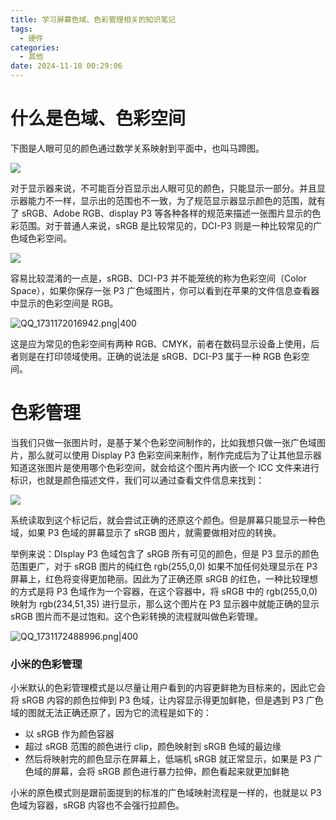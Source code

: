 ```yaml
---
title: 学习屏幕色域、色彩管理相关的知识笔记
tags:
  - 硬件
categories:
  - 其他
date: 2024-11-10 00:29:06
---
```

# 什么是色域、色彩空间

下图是人眼可见的颜色通过数学关系映射到平面中，也叫马蹄图。

![](https://esunr-image-bed.oss-cn-beijing.aliyuncs.com/picgo/20241110003227.png)

对于显示器来说，不可能百分百显示出人眼可见的颜色，只能显示一部分。并且显示器能力不一样，显示出的范围也不一致，为了规范显示器显示颜色的范围，就有了 sRGB、Adobe RGB、display P3 等各种各样的规范来描述一张图片显示的色彩范围。对于普通人来说，sRGB 是比较常见的，DCI-P3 则是一种比较常见的广色域色彩空间。

![](https://esunr-image-bed.oss-cn-beijing.aliyuncs.com/picgo/20241110003816.png)

容易比较混淆的一点是，sRGB、DCI-P3 并不能笼统的称为色彩空间（Color Space），如果你保存一张 P3 广色域图片，你可以看到在苹果的文件信息查看器中显示的色彩空间是 RGB。

![QQ_1731172016942.png|400](https://esunr-image-bed.oss-cn-beijing.aliyuncs.com/picgo/20241110010707.png)

这是应为常见的色彩空间有两种 RGB、CMYK，前者在数码显示设备上使用，后者则是在打印领域使用。正确的说法是 sRGB、DCI-P3 属于一种 RGB 色彩空间。

# 色彩管理

当我们只做一张图片时，是基于某个色彩空间制作的，比如我想只做一张广色域图片，那么就可以使用 Display P3 色彩空间来制作，制作完成后为了让其他显示器知道这张图片是使用哪个色彩空间，就会给这个图片再内嵌一个 ICC 文件来进行标识，也就是颜色描述文件，我们可以通过查看文件信息来找到：

![](https://esunr-image-bed.oss-cn-beijing.aliyuncs.com/picgo/20241110005521.png)

系统读取到这个标记后，就会尝试正确的还原这个颜色。但是屏幕只能显示一种色域，如果 P3 色域的屏幕显示了  sRGB 图片，就需要做相对应的转换。

举例来说：DIsplay P3 色域包含了 sRGB 所有可见的颜色，但是 P3 显示的颜色范围更广，对于 sRGB 图片的纯红色 rgb(255,0,0) 如果不加任何处理显示在 P3 屏幕上，红色将变得更加艳丽。因此为了正确还原 sRGB 的红色，一种比较理想的方式是将 P3 色域作为一个容器，在这个容器中，将 sRGB 中的 rgb(255,0,0) 映射为 rgb(234,51,35) 进行显示，那么这个图片在 P3 显示器中就能正确的显示 sRGB 图片而不是过饱和。这个色彩转换的流程就叫做色彩管理。

![QQ_1731172488996.png|400](https://esunr-image-bed.oss-cn-beijing.aliyuncs.com/picgo/20241110011451.png)

### 小米的色彩管理

小米默认的色彩管理模式是以尽量让用户看到的内容更鲜艳为目标来的，因此它会将 sRGB 内容的颜色拉伸到 P3 色域，让内容显示得更加鲜艳，但是遇到 P3 广色域的图就无法正确还原了，因为它的流程是如下的：

- 以 sRGB 作为颜色容器
- 超过 sRGB 范围的颜色进行 clip，颜色映射到 sRGB 色域的最边缘
- 然后将映射完的颜色显示在屏幕上，低端机 sRGB 就正常显示，如果是 P3 广色域的屏幕，会将 sRGB 颜色进行暴力拉伸，颜色看起来就更加鲜艳

小米的原色模式则是跟前面提到的标准的广色域映射流程是一样的，也就是以 P3 色域为容器，sRGB 内容也不会强行拉颜色。